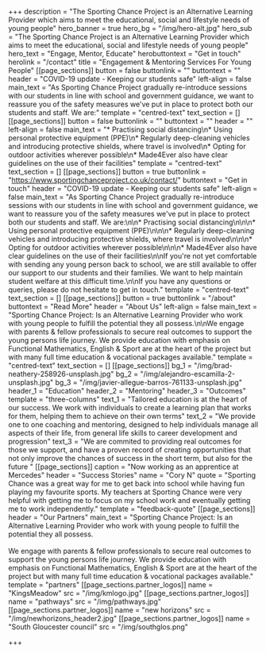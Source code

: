 +++
description = "The Sporting Chance Project is an Alternative Learning Provider which aims to meet the educational, social and lifestyle needs of young people"
hero_banner = true
hero_bg = "/img/hero-alt.jpg"
hero_sub = "The Sporting Chance Project is an Alternative Learning Provider which aims to meet the educational, social and lifestyle needs of young people"
hero_text = "Engage, Mentor, Educate"
herobuttontext = "Get in touch"
herolink = "/contact"
title = "Engagement & Mentoring Services For Young People"
[[page_sections]]
button = false
buttonlink = ""
buttontext = ""
header = "COVID-19 update - Keeping our students safe"
left-align = false
main_text = "As Sporting Chance Project gradually re-introduce sessions with our students in line with school and government guidance, we want to reassure you of the safety measures we've put in place to protect both our students and staff. We are:"
template = "centred-text"
text_section = []
[[page_sections]]
button = false
buttonlink = ""
buttontext = ""
header = ""
left-align = false
main_text = "* Practising social distancing\n* Using personal protective equipment (PPE)\n* Regularly deep-cleaning vehicles and introducing protective shields, where travel is involved\n* Opting for outdoor activities wherever possible\n* Made4Ever also have clear guidelines on the use of their facilities"
template = "centred-text"
text_section = []
[[page_sections]]
button = true
buttonlink = "https://www.sportingchanceproject.co.uk/contact/"
buttontext = "Get in touch"
header = "COVID-19 update - Keeping our students safe"
left-align = false
main_text = "As Sporting Chance Project gradually re-introduce sessions with our students in line with school and government guidance, we want to reassure you of the safety measures we've put in place to protect both our students and staff. We are:\n\n* Practising social distancing\n\n\n* Using personal protective equipment (PPE)\n\n\n* Regularly deep-cleaning vehicles and introducing protective shields, where travel is involved\n\n\n* Opting for outdoor activities wherever possible\n\n\n* Made4Ever also have clear guidelines on the use of their facilities\n\nIf you're not yet comfortable with sending any young person back to school, we are still available to offer our support to our students and their families. We want to help maintain student welfare at this difficult time.\n\nIf you have any questions or queries, please do not hesitate to get in touch."
template = "centred-text"
text_section = []
[[page_sections]]
button = true
buttonlink = "/about"
buttontext = "Read More"
header = "About Us"
left-align = false
main_text = "Sporting Chance Project: Is an Alternative Learning Provider who work  with young people to fulfill the potential they all possess.\n\nWe engage with parents & fellow professionals to secure real  outcomes to support the young persons life journey.  We provide  education with emphasis on Functional Mathematics, English & Sport  are at the heart of the project but with many full time education &  vocational packages available."
template = "centred-text"
text_section = []
[[page_sections]]
bg_1 = "/img/brad-neathery-258926-unsplash.jpg"
bg_2 = "/img/alejandro-escamilla-2-unsplash.jpg"
bg_3 = "/img/javier-allegue-barros-761133-unsplash.jpg"
header_1 = "Education"
header_2 = "Mentoring"
header_3 = "Outcomes"
template = "three-columns"
text_1 = "Tailored education is at the heart of our success. We work with individuals to create a learning plan that works for them, helping them to achieve on their own terms"
text_2 = "We provide one to one coaching and mentoring, designed to help individuals manage all aspects of their life, from general life skills to career development and progression"
text_3 = "We are commited to providing real outcomes for those we support, and have a proven record of creating opportunities that not only improve the chances of success in the short term, but also for the future "
[[page_sections]]
caption = "Now working as an apprentice at Mercedes"
header = "Success Stories"
name = "Cory N"
quote = "Sporting Chance was a great way for me to get back into school while having fun playing my favourite sports. My teachers at Sporting Chance were very helpful with getting me to focus on my school work and eventually getting me to work independently."
template = "feedback-quote"
[[page_sections]]
header = "Our Partners"
main_text = "Sporting Chance Project: Is an Alternative Learning Provider who work with young people to fulfill the potential they all possess. <br/> <br/> We engage with parents & fellow professionals to secure real outcomes to support the young persons life journey.  We provide education with emphasis on Functional Mathematics, English & Sport are at the heart of the project but with many full time education & vocational packages available."
template = "partners"
[[page_sections.partner_logos]]
name = "KingsMeadow"
src = "/img/kmlogo.jpg"
[[page_sections.partner_logos]]
name = "pathways"
src = "/img/pathways.jpg"
[[page_sections.partner_logos]]
name = "new horizons"
src = "/img/newhorizons_header2.jpg"
[[page_sections.partner_logos]]
name = "South Gloucester council"
src = "/img/southglos.png"

+++
